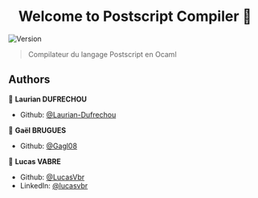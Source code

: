 <h1 align="center">Welcome to Postscript Compiler 👋</h1>
<p>
  <img alt="Version" src="https://img.shields.io/badge/version-1.0.0-blue.svg?cacheSeconds=2592000" />
</p>

> Compilateur du langage Postscript en Ocaml

## Authors

👤 **Laurian DUFRECHOU**

* Github: [@Laurian-Dufrechou](https://github.com/Laurian-Dufrechou)

👤 **Gaël BRUGUES**

* Github: [@Gagl08](https://github.com/Gagl08)

👤 **Lucas VABRE**

* Github: [@LucasVbr](https://github.com/LucasVbr)
* LinkedIn: [@lucasvbr](https://linkedin.com/in/lucasvbr)

